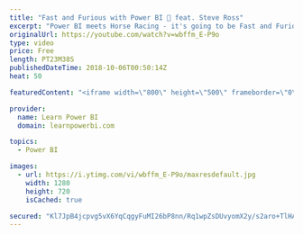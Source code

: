 ```yaml
---
title: "Fast and Furious with Power BI 🏇 feat. Steve Ross"
excerpt: "Power BI meets Horse Racing - it's going to be Fast and Furious. 👉 Connect with Steve: www.linkedin.com/in/steve-ross-23942634 👉 Join the LearnPowerBI Family: https://web.learnpowerbi.com/waitlist-invite/ ============================================ 👉 FREE Power BI Step-by-Step Tutorial http://web.learnpowerbi.com/tutorial"
originalUrl: https://youtube.com/watch?v=wbffm_E-P9o
type: video
price: Free
length: PT23M38S
publishedDateTime: 2018-10-06T00:50:14Z
heat: 50

featuredContent: "<iframe width=\"800\" height=\"500\" frameborder=\"0\" src=\"https://www.youtube.com/embed/wbffm_E-P9o\" allow=\"accelerometer; autoplay; encrypted-media; gyroscope; picture-in-picture\" allowfullscreen></iframe>"

provider:
  name: Learn Power BI
  domain: learnpowerbi.com

topics:
  - Power BI

images:
  - url: https://i.ytimg.com/vi/wbffm_E-P9o/maxresdefault.jpg
    width: 1280
    height: 720
    isCached: true

secured: "Kl7JpB4jcpvg5vX6YqCqgyFuMI26bP8nn/Rq1wpZsDUvyomX2y/s2aro+TlHAIb7n2QxRgjm28Gf+yoV4tgy/fuDCFIhUOoLN+IEXPfHJx8Wfr5W+/OSEinAfQp5LxbrQTtP8ZWcIZmuweE8xlFOIhOp3DhQN2F16XmriGFag+6VLn7Ph/N/Tf0Chy/0eEK9WC7BaD9vn0bR6wNMqzJueBN/mR7spKxBHOSnk9BnBa01po4P+CXl6u0+lSFGmrwuUF1ZH5d1t1wm4p3VroydeQ9tpXu5ld4hQRcxCZlRwRTh4429Bh02YJ3/LGs89Rqw+fvUEiRgKtyCdfmZu0RuNS5rZmyKZHUCfzCaJ1CkmeqQnRcaesZRFmaRUYLKEHzEPC62JQs2jmynQfxpuutSiojm59rWpW2nzwTHXWjqFvU=;yp40JMISX4R9EYU8qhWoGg=="
---
```


